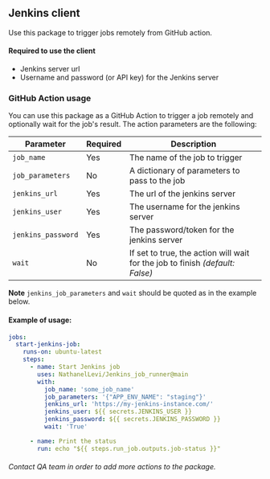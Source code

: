 ## Jenkins client
Use this package to trigger jobs remotely from GitHub action.


#### Required to use the client

- Jenkins server url
- Username and password (or API key) for the Jenkins server


### GitHub Action usage
You can use this package as a GitHub Action to trigger a job remotely and optionally wait for the job's result.
The action parameters are the following:

| Parameter                          | Required  | Description                                                                  |
|------------------------------------|-----------|------------------------------------------------------------------------------|
| `job_name`                 | Yes | The name of the job to trigger                                               |
| `job_parameters`           | No | A dictionary of parameters to pass to the job                                |
| `jenkins_url`                 | Yes | The url of the jenkins server                                                |
| `jenkins_user`                     | Yes | The username for the jenkins server                                          |
| `jenkins_password`                 | Yes | The password/token for the jenkins server                                    |
| `wait` | No | If set to true, the action will wait for the job to finish _(default: False)_ |

**Note**
`jenkins_job_parameters` and `wait` should be quoted as in the example below.

#### Example of usage:
```yaml
jobs:
  start-jenkins-job:
    runs-on: ubuntu-latest
    steps:
      - name: Start Jenkins job
        uses: NathanelLevi/Jenkins_job_runner@main
        with:
          job_name: 'some_job_name'
          job_parameters: '{"APP_ENV_NAME": "staging"}'
          jenkins_url: 'https://my-jenkins-instance.com/'
          jenkins_user: ${{ secrets.JENKINS_USER }}
          jenkins_password: ${{ secrets.JENKINS_PASSWORD }}
          wait: 'True'

      - name: Print the status
        run: echo "${{ steps.run_job.outputs.job-status }}"
```

###### Contact QA team in order to add more actions to the package.
